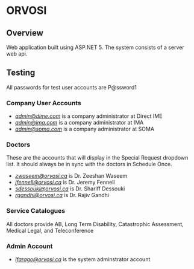 # ORVOSI

## Overview
Web application built using ASP.NET 5. The system consists of a server web api.

## Testing

All passwords for test user accounts are P@ssword1

### Company User Accounts

- *admin@dime.com* is a company administrator at Direct IME
- *admin@ima.com* is a company administrator at IMA
- *admin@soma.com* is a company administrator at SOMA

### Doctors

These are the accounts that will display in the Special Request dropdown list. It should always be in sync with the doctors in Schedule Once.

- *zwaseem@orvosi.ca* is Dr. Zeeshan Waseem
- *jfennell@orvosi.ca* is Dr. Jeremy Fennell
- *sdessouki@orvosi.ca* is Dr. Shariff Dessouki
- *rgandhi@orvosi.ca* is Dr. Rajiv Gandhi

### Service Catalogues

All doctors provide AB, Long Term Disability, Catastrophic Assessment, Medical Legal, and Teleconference

### Admin Account

- *lfarago@orvosi.ca* is the system adminstrator account



